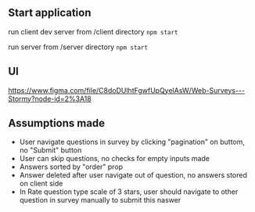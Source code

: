 ## Start application
run client dev server from /client directory ```npm start```

run server from /server directory ```npm start```

## UI
https://www.figma.com/file/C8doDUlhtFgwfUpQyelAsW/Web-Surveys---Stormy?node-id=2%3A18

## Assumptions made
 - User navigate questions in survey by clicking "pagination" on buttom, no "Submit" button
 - User can skip questions, no checks for empty inputs made
 - Answers sorted by "order" prop
 - Answer deleted after user navigate out of question, no answers stored on client side
 - In Rate question type scale of 3 stars, user should navigate to other question in survey manually to submit this naswer

